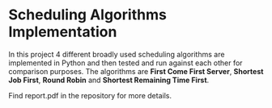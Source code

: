 # Scheduling Algorithms Implementation

In this project 4 different broadly used scheduling algorithms are implemented in Python and then tested and run against each other for comparison purposes. The algorithms are **__First Come First Server__**, **__Shortest Job First__**, **__Round Robin__** and **__Shortest Remaining Time First__**.

Find report.pdf in the repository for more details.

